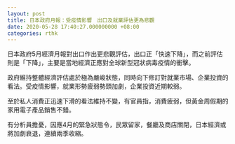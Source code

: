 ```yaml
---
layout: post
title: 日本政府月報：受疫情影響　出口及就業評估更為悲觀
date: 2020-05-28 17:40:27.000000000 +08:00
categories: rthk
---
```


日本政府5月經濟月報對出口作出更悲觀評估，出口正「快速下降」，而之前評估則是「下降」，主要是當地經濟正應對全球新型冠狀病毒疫情的衝擊。

政府維持整體經濟評估處於極為嚴峻狀態，同時向下修訂對就業市場、企業投資的看法。受疫情影響，就業形勢疲弱勢頭加劇，企業投資近期較弱。

至於私人消費正迅速下滑的看法維持不變，有官員指，消費疲弱，但黃金周假期的家用電子產品銷售不錯。

有分析員擔憂，因應4月的緊急狀態令，民眾留家，餐廳及商店關閉，日本經濟或將加劇衰退，連續兩季收縮。
